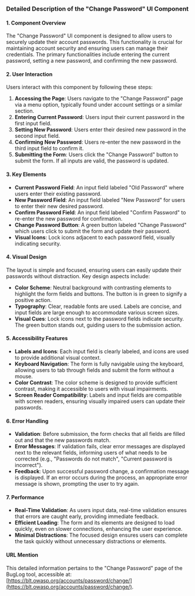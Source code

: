 ### Detailed Description of the "Change Password" UI Component

#### 1. **Component Overview**
The "Change Password" UI component is designed to allow users to securely update their account passwords. This functionality is crucial for maintaining account security and ensuring users can manage their credentials. The primary functionalities include entering the current password, setting a new password, and confirming the new password.

#### 2. **User Interaction**
Users interact with this component by following these steps:
1. **Accessing the Page**: Users navigate to the "Change Password" page via a menu option, typically found under account settings or a similar section.
2. **Entering Current Password**: Users input their current password in the first input field.
3. **Setting New Password**: Users enter their desired new password in the second input field.
4. **Confirming New Password**: Users re-enter the new password in the third input field to confirm it.
5. **Submitting the Form**: Users click the "Change Password" button to submit the form. If all inputs are valid, the password is updated.

#### 3. **Key Elements**
- **Current Password Field**: An input field labeled "Old Password" where users enter their existing password.
- **New Password Field**: An input field labeled "New Password" for users to enter their new desired password.
- **Confirm Password Field**: An input field labeled "Confirm Password" to re-enter the new password for confirmation.
- **Change Password Button**: A green button labeled "Change Password" which users click to submit the form and update their password.
- **Visual Icons**: Lock icons adjacent to each password field, visually indicating security.

#### 4. **Visual Design**
The layout is simple and focused, ensuring users can easily update their passwords without distraction. Key design aspects include:
- **Color Scheme**: Neutral background with contrasting elements to highlight the form fields and buttons. The button is in green to signify a positive action.
- **Typography**: Clear, readable fonts are used. Labels are concise, and input fields are large enough to accommodate various screen sizes.
- **Visual Cues**: Lock icons next to the password fields indicate security. The green button stands out, guiding users to the submission action.

#### 5. **Accessibility Features**
- **Labels and Icons**: Each input field is clearly labeled, and icons are used to provide additional visual context.
- **Keyboard Navigation**: The form is fully navigable using the keyboard, allowing users to tab through fields and submit the form without a mouse.
- **Color Contrast**: The color scheme is designed to provide sufficient contrast, making it accessible to users with visual impairments.
- **Screen Reader Compatibility**: Labels and input fields are compatible with screen readers, ensuring visually impaired users can update their passwords.

#### 6. **Error Handling**
- **Validation**: Before submission, the form checks that all fields are filled out and that the new passwords match.
- **Error Messages**: If validation fails, clear error messages are displayed next to the relevant fields, informing users of what needs to be corrected (e.g., "Passwords do not match", "Current password is incorrect").
- **Feedback**: Upon successful password change, a confirmation message is displayed. If an error occurs during the process, an appropriate error message is shown, prompting the user to try again.

#### 7. **Performance**
- **Real-Time Validation**: As users input data, real-time validation ensures that errors are caught early, providing immediate feedback.
- **Efficient Loading**: The form and its elements are designed to load quickly, even on slower connections, enhancing the user experience.
- **Minimal Distractions**: The focused design ensures users can complete the task quickly without unnecessary distractions or elements.

#### URL Mention
This detailed information pertains to the "Change Password" page of the BugLog tool, accessible at: [https://blt.owasp.org/accounts/password/change/](https://blt.owasp.org/accounts/password/change/).
